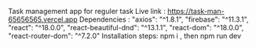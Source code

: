 Task management app for reguler task
Live link : https://task-man-65656565.vercel.app
Dependencies : 
"axios": "^1.8.1",
    "firebase": "^11.3.1",
    "react": "^18.0.0",
    "react-beautiful-dnd": "^13.1.1",
    "react-dom": "^18.0.0",
    "react-router-dom": "^7.2.0"
Installation steps: npm i , then npm run dev



